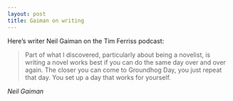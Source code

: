```yaml
---
layout: post
title: Gaiman on writing
---
```


Here’s writer Neil Gaiman on the Tim Ferriss podcast:

> Part of what I discovered, particularly about being a novelist, is writing a novel works best if you can do the same day over and over again. The closer you can come to Groundhog Day, you just repeat that day. You set up a day that works for yourself.

<cite>Neil Gaiman</cite>
